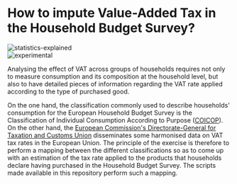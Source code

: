 # How to impute Value-Added Tax in the Household Budget Survey?
![statistics-explained](http://ec.europa.eu/eurostat/statistics-explained/skins/statexpflat/media/StatExplainedTitle-02.png)<br />
![experimental](http://ec.europa.eu/eurostat/statistics-explained/images/9/95/Experimental.png)<br />

Analysing the effect of VAT across groups of households requires not only to measure consumption and its composition at the household level, but also to have detailed pieces of information regarding the VAT rate applied according to the type of purchased good.

On the one hand, the classification commonly used to describe households' consumption for the European Household Budget Survey is the Classification of Individual Consumption According to Purpose ([COICOP](https://unstats.un.org/unsd/cr/registry/regcst.asp?Cl=5)). 
On the other hand, the [European Commission's Directorate-General for Taxation and Customs Union](https://ec.europa.eu/taxation_customs/home_en) disseminates some harmonised data on VAT tax rates in the European Union. The principle of the exercise is therefore to perform a mapping between the different classifications so as to come up with an estimation of the tax rate applied to the products that households declare having purchased in the Household Budget Survey. The scripts made available in this repository perform  such a mapping.